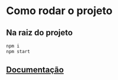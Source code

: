 # Como rodar o projeto

## Na raiz do projeto
```Bash
npm i
npm start
```

## [Documentação](https://documenter.getpostman.com/view/4626228/TVRg9Ari)